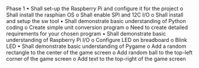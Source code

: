 Phase 1 
 • Shall set-up the Raspberry Pi and configure it for the project 
 o Shall install the rasphian OS
 o Shall enable SPI and 12C I/O
 o Shall install and setup the sw tool
 • Shall demonstrate basic understanding of Python coding 
 o Create simple unit conversion program 
 o Need to create detailed requirements for your chosen program
 • Shall demonstrate basic understanding of Raspberry Pi I/O 
 o Configure LED on breadboard 
 o Blink LED 
 • Shall demonstrate basic understanding of Pygame 
 o Add a random rectangle to the center of the game screen 
 o Add random ball to the top-left corner of the game screen 
 o Add text to the top-right of the game screen
